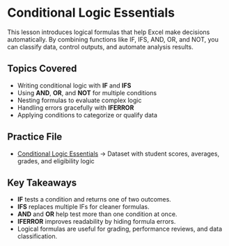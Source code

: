 # Conditional Logic Essentials  

This lesson introduces logical formulas that help Excel make decisions automatically. By combining functions like IF, IFS, AND, OR, and NOT, you can classify data, control outputs, and automate analysis results.  

## Topics Covered  
- Writing conditional logic with **IF** and **IFS**  
- Using **AND**, **OR**, and **NOT** for multiple conditions  
- Nesting formulas to evaluate complex logic  
- Handling errors gracefully with **IFERROR**  
- Applying conditions to categorize or qualify data  

## Practice File 
- [Conditional Logic Essentials](./Conditional_logic_essentials.xlsx) → Dataset with student scores, averages, grades, and eligibility logic  

## Key Takeaways  
- **IF** tests a condition and returns one of two outcomes.  
- **IFS** replaces multiple IFs for cleaner formulas.  
- **AND** and **OR** help test more than one condition at once.  
- **IFERROR** improves readability by hiding formula errors.  
- Logical formulas are useful for grading, performance reviews, and data classification.  
